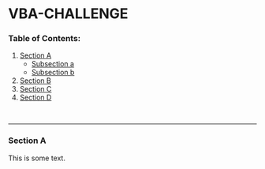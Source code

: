 # VBA-CHALLENGE
### Table of Contents:
<!-- TOC -->
1. [Section A](#section-a)
   - [Subsection a](#subsection-a)
   - [Subsection b](#subsection-b)
2. [Section B](#section-B)
3. [Section C](#section-C)
4. [Section D](#section-C)

<!-- /TOC -->
<br><hr>
### Section A
This is some text.



